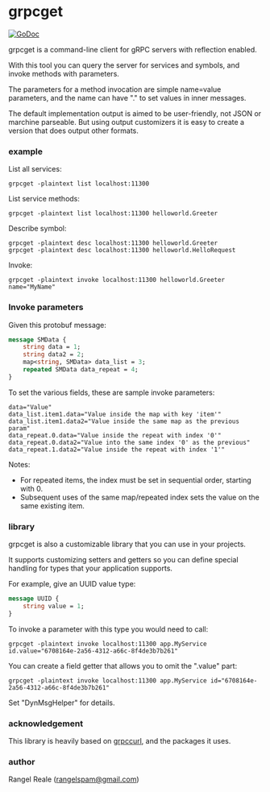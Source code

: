 # grpcget

[![GoDoc](https://godoc.org/github.com/RangelReale/grpcget?status.svg)](http://godoc.org/github.com/RangelReale/grpcget)

grpcget is a command-line client for gRPC servers with reflection enabled.

With this tool you can query the server for services and symbols, and invoke methods with parameters.

The parameters for a method invocation are simple name=value parameters, and the name can have "." to set values in inner messages.

The default implementation output is aimed to be user-friendly, not JSON or marchine parseable.
But using output customizers it is easy to create a version that does output other formats. 

### example

List all services:

    grpcget -plaintext list localhost:11300

List service methods:

    grpcget -plaintext list localhost:11300 helloworld.Greeter 

Describe symbol:

    grpcget -plaintext desc localhost:11300 helloworld.Greeter 
    grpcget -plaintext desc localhost:11300 helloworld.HelloRequest 

Invoke:

    grpcget -plaintext invoke localhost:11300 helloworld.Greeter name="MyName"
    
### Invoke parameters

Given this protobuf message:

```proto
message SMData {
    string data = 1;
    string data2 = 2;
    map<string, SMData> data_list = 3;
    repeated SMData data_repeat = 4;
}
```
    
To set the various fields, these are sample invoke parameters:

    data="Value" 
    data_list.item1.data="Value inside the map with key 'item'" 
    data_list.item1.data2="Value inside the same map as the previous param" 
    data_repeat.0.data="Value inside the repeat with index '0'"
    data_repeat.0.data2="Value into the same index '0' as the previous"
    data_repeat.1.data2="Value inside the repeat with index '1'"
    
Notes:
* For repeated items, the index must be set in sequential order, starting with 0.
* Subsequent uses of the same map/repeated index sets the value on the same existing item.
    
### library

grpcget is also a customizable library that you can use in your projects.

It supports customizing setters and getters so you can define special handling for types that your application supports.

For example, give an UUID value type:

```proto
message UUID {
    string value = 1;
}
```

To invoke a parameter with this type you would need to call:

    grpcget -plaintext invoke localhost:11300 app.MyService id.value="6708164e-2a56-4312-a66c-8f4de3b7b261"

You can create a field getter that allows you to omit the ".value" part:

    grpcget -plaintext invoke localhost:11300 app.MyService id="6708164e-2a56-4312-a66c-8f4de3b7b261"

Set "DynMsgHelper" for details. 
    
### acknowledgement

This library is heavily based on [grpccurl](https://github.com/fullstorydev/grpcurl), and the packages it uses.    
    
### author

Rangel Reale (rangelspam@gmail.com)
